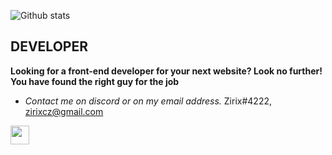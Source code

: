 ![Github stats](https://github-readme-stats.vercel.app/api?username=ZirixCZ)
## **DEVELOPER**
**Looking for a front-end developer for your next website? Look no further! You have found the right guy for the job**
- *Contact me on discord or on my email address.*
Zirix#4222, zirixcz@gmail.com
<img src="![dbb150ddba5c389fed2d036eff1c9c02](https://user-images.githubusercontent.com/49836430/111868444-297ceb00-897a-11eb-96d3-37255e8fd2da.gif)" width="30px">



